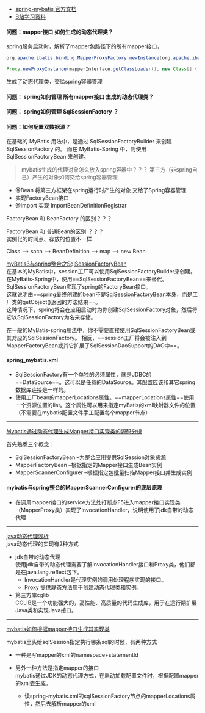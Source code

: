 - [spring-mybatis 官方文档](http://mybatis.org/spring/zh/factorybean.html)
- [B站学习资料](https://www.bilibili.com/video/BV19441197bs?t=80)

#### 问题：mapper接口 如何生成的动态代理类？
spring服务启动时，解析了mapper包路径下的所有mapper接口，

```java
org.apache.ibatis.binding.MapperProxyFactory.newInstance(org.apache.ibatis.binding.MapperProxy<T>)

Proxy.newProxyInstance(mapperInterface.getClassLoader(), new Class[] { mapperInterface }, mapperProxy);
```       

生成了动态代理类，交给spring容器管理

#### 问题： spring如何管理 所有mapper接口 生成的动态代理类？

#### 问题： spring如何管理 SqlSessionFactory ？

#### 问题：如何配置双数据源？

在基础的 MyBatis 用法中，是通过 SqlSessionFactoryBuilder 来创建 SqlSessionFactory 的。 而在 MyBatis-Spring 中，则使用 SqlSessionFactoryBean 来创建。

> mybatis生成的代理对象怎么放入spring容器中？？？ 第三方（非spring自己）产生的对象如何交给spring容器管理      
- @Bean 将第三方框架在spring运行时产生的对象 交给了Spring容器管理       
- 实现FactoryBean接口
- @Import 实现 ImportBeanDefinitionRegistrar

FactoryBean 和 BeanFactory 的区别？？？

FactoryBean 和 普通Bean的区别 ？？？     
实例化的时间点、存放的位置不一样

Class --> sacn --> BeanDefinition --> map --> new Bean


[myBatis3与spring整合之SqlSessionFactoryBean](http://blog.csdn.net/u010538302/article/details/51822479)  
在基本的MyBatis中，session工厂可以使用SqlSessionFactoryBuilder来创建。     
在MyBatis-Spring中，使用==SqlSessionFactoryBean==来替代。  
SqlSessionFactoryBean实现了spring的FactoryBean接口。   
这就说明由==spring最终创建的bean不是SqlSessionFactoryBean本身，而是工厂类的getObject()返回的方法结果==。  
这种情况下，spring将会在应用启动时为你创建SqlSessionFactory对象，然后将它以SqlSessionFactory为名来存储。 

在一般的MyBatis-spring用法中，你不需要直接使用SqlSessionFactoryBean或其对应的SqlSessionFactory。 
相反，==session工厂将会被注入到MapperFactoryBean或其它扩展了SqlSessionDaoSupport的DAO中==。

#### spring_mybatis.xml
- SqlSessionFactory有一个单独的必须属性，就是JDBC的==DataSource==。这可以是任意的DataSource。其配置应该和其它spring数据库连接是一样的。
- 使用工厂bean的mapperLocations属性。==mapperLocations属性==使用一个资源位置的list。这个属性可以用来指定myBatis的xml映射器文件的位置（不需要在mybatis配置文件手工配置每个mapper节点）

---
[Mybatis通过动态代理生成Mapper接口实现类的源码分析](http://blog.csdn.net/starryninglong/article/details/68961226)

首先熟悉三个概念： 
- SqlSessionFactoryBean 
–为整合应用提供SqlSession对象资源 
- MapperFactoryBean 
–根据指定的Mapper接口生成Bean实例 
- MapperScannerConfigurer 
–根据指定包批量扫描Mapper接口并生成实例

#### mybatis与spring整合的MapperScannerConfigurer的底层原理 

- 在调用mapper接口的service方法处打断点F5进入mapper接口实现类（MapperProxy类）实现了InvocationHandler，说明使用了jdk自带的动态代理     

---
[java动态代理浅析](http://www.cnblogs.com/fangjian0423/p/java-dynamic-proxy.html)   
java动态代理的实现有2种方式 
- jdk自带的动态代理     
使用jdk自带的动态代理需要了解InvocationHandler接口和Proxy类，他们都是在java.lang.reflect包下。
    - InvocationHandler是代理实例的调用处理程序实现的接口。
    - Proxy 提供静态方法用于创建动态代理类和实例。
- 第三方库cglib     
CGLIB是一个功能强大的，高性能、高质量的代码生成库，用于在运行期扩展Java类和实现Java接口。
---
[mybatis如何根据mapper接口生成其实现类](http://www.cnblogs.com/ChenLLang/p/5307590.html)

mybatis里头给sqlSession指定执行哪条sql的时候，有两种方式
- 一种是写mapper的xml的namespace+statementId

- 另外一种方法是指定mapper的接口    
mybatis通过JDK的动态代理方式，在启动加载配置文件时，根据配置mapper的xml去生成。        

    - 读spring-mybatis.xml的sqlSessionFactory节点的mapperLocations属性，然后去解析mapper的xml
    
